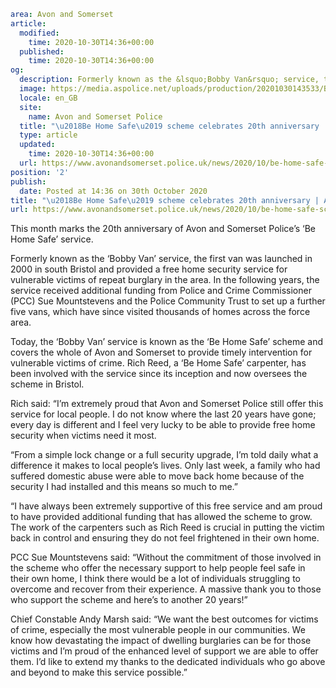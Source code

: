 ```yaml
area: Avon and Somerset
article:
  modified:
    time: 2020-10-30T14:36+00:00
  published:
    time: 2020-10-30T14:36+00:00
og:
  description: Formerly known as the &lsquo;Bobby Van&rsquo; service, the first van was launched in 2000 in south Bristol and provided a free home security service for vulnerable victims of repeat burglary in the area.
  image: https://media.aspolice.net/uploads/production/20201030143533/Be-Home-Safe-744x374-1.jpg
  locale: en_GB
  site:
    name: Avon and Somerset Police
  title: "\u2018Be Home Safe\u2019 scheme celebrates 20th anniversary | Avon and Somerset Police"
  type: article
  updated:
    time: 2020-10-30T14:36+00:00
  url: https://www.avonandsomerset.police.uk/news/2020/10/be-home-safe-scheme-celebrates-20th-anniversary/
position: '2'
publish:
  date: Posted at 14:36 on 30th October 2020
title: "\u2018Be Home Safe\u2019 scheme celebrates 20th anniversary | Avon and Somerset Police"
url: https://www.avonandsomerset.police.uk/news/2020/10/be-home-safe-scheme-celebrates-20th-anniversary/
```

This month marks the 20th anniversary of Avon and Somerset Police’s ‘Be Home Safe’ service.

Formerly known as the ‘Bobby Van’ service, the first van was launched in 2000 in south Bristol and provided a free home security service for vulnerable victims of repeat burglary in the area.
In the following years, the service received additional funding from Police and Crime Commissioner (PCC) Sue Mountstevens and the Police Community Trust to set up a further five vans, which have since visited thousands of homes across the force area.

Today, the ‘Bobby Van’ service is known as the ‘Be Home Safe’ scheme and covers the whole of Avon and Somerset to provide timely intervention for vulnerable victims of crime.
Rich Reed, a ‘Be Home Safe’ carpenter, has been involved with the service since its inception and now oversees the scheme in Bristol.

Rich said: “I’m extremely proud that Avon and Somerset Police still offer this service for local people. I do not know where the last 20 years have gone; every day is different and I feel very lucky to be able to provide free home security when victims need it most.

“From a simple lock change or a full security upgrade, I’m told daily what a difference it makes to local people’s lives. Only last week, a family who had suffered domestic abuse were able to move back home because of the security I had installed and this means so much to me.”

“I have always been extremely supportive of this free service and am proud to have provided additional funding that has allowed the scheme to grow. The work of the carpenters such as Rich Reed is crucial in putting the victim back in control and ensuring they do not feel frightened in their own home.

PCC Sue Mountstevens said: “Without the commitment of those involved in the scheme who offer the necessary support to help people feel safe in their own home, I think there would be a lot of individuals struggling to overcome and recover from their experience. A massive thank you to those who support the scheme and here’s to another 20 years!”

Chief Constable Andy Marsh said: “We want the best outcomes for victims of crime, especially the most vulnerable people in our communities. We know how devastating the impact of dwelling burglaries can be for those victims and I’m proud of the enhanced level of support we are able to offer them. I’d like to extend my thanks to the dedicated individuals who go above and beyond to make this service possible.”
